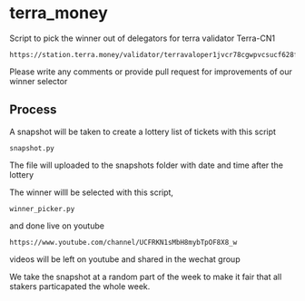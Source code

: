 # terra_money
Script to pick the winner out of delegators for terra validator Terra-CN1
```
https://station.terra.money/validator/terravaloper1jvcr78cgwpvcsucf628fa8qjrahmcskqnhq5g8
```
Please write any comments or provide pull request for improvements of our winner selector

## Process
A snapshot will be taken to create a lottery list of tickets with this script
```
snapshot.py 
```

The file will uploaded to the snapshots folder with date and time after the lottery

The winner willl be selected with this script, 

```
winner_picker.py
```
and done live on youtube
```
https://www.youtube.com/channel/UCFRKN1sMbH8mybTpOF8X8_w
````
videos will be left on youtube and shared in the wechat group

We take the snapshot at a random part of the week to make it fair that all stakers particapated the whole week.

